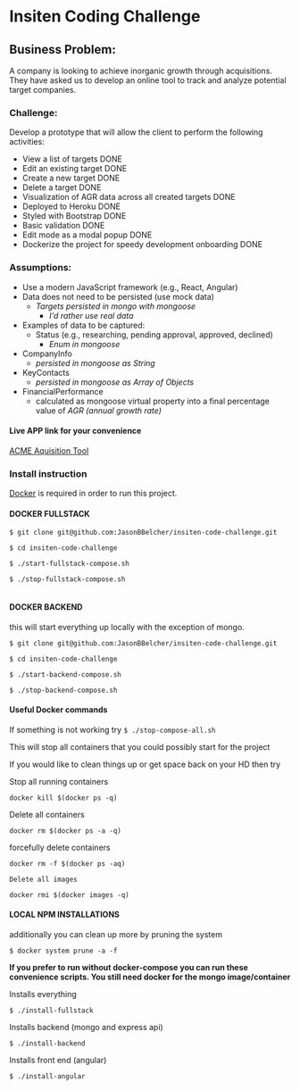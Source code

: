 # Insiten Coding Challenge

## Business Problem:
A company is looking to achieve inorganic growth through acquisitions. They have asked us to develop an online tool to track and analyze potential target companies.
### Challenge:
Develop a prototype that will allow the client to perform the following activities:
- View a list of targets DONE
- Edit an existing target DONE
- Create a new target DONE
- Delete a target DONE
- Visualization of AGR data across all created targets DONE
- Deployed to Heroku DONE
- Styled with Bootstrap DONE
- Basic validation DONE 
- Edit mode as a modal popup DONE
- Dockerize the project for speedy development onboarding DONE
### Assumptions:
- Use a modern JavaScript framework (e.g., React, Angular)
- Data does not need to be persisted (use mock data) 
  -  *Targets persisted in mongo with mongoose*
     - *I'd rather use real data*
- Examples of data to be captured:
  - Status (e.g., researching, pending approval, approved, declined) 
    - *Enum in mongoose*
- CompanyInfo
  - *persisted in mongoose as String*
- KeyContacts
  - *persisted in mongoose as Array of Objects*
- FinancialPerformance
  - calculated as mongoose virtual property into a final percentage value of *AGR (annual growth rate)*


#### Live APP link for your convenience


[ACME Aquisition Tool](https://calm-escarpment-40693.herokuapp.com)

### Install instruction

[Docker](https://www.docker.com/products/docker-desktop) is required in order to run this project.

 #### DOCKER FULLSTACK 

```
$ git clone git@github.com:JasonBBelcher/insiten-code-challenge.git

$ cd insiten-code-challenge

$ ./start-fullstack-compose.sh

$ ./stop-fullstack-compose.sh


```
#### DOCKER BACKEND 
this will start everything up locally with the exception of mongo. 

```
$ git clone git@github.com:JasonBBelcher/insiten-code-challenge.git

$ cd insiten-code-challenge

$ ./start-backend-compose.sh

$ ./stop-backend-compose.sh
```
#### Useful Docker commands

If something is not working try 
` $ ./stop-compose-all.sh `

This will stop all containers that you could possibly start for the project

If you would like to clean things up or get space back on your HD then try

Stop all running containers
```
docker kill $(docker ps -q)
```
Delete all containers
```
docker rm $(docker ps -a -q)
```
forcefully delete containers 
```
docker rm -f $(docker ps -aq)
```
```
Delete all images
```
```
docker rmi $(docker images -q)
```
#### LOCAL NPM INSTALLATIONS
additionally you can clean up more by pruning the system
```
$ docker system prune -a -f
```

**If you prefer to run without docker-compose you can run these convenience scripts. You still need docker for the mongo image/container**

Installs everything 

```
$ ./install-fullstack
```

Installs backend (mongo and express api)

```
$ ./install-backend
```

Installs front end (angular)


```
$ ./install-angular
```


